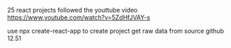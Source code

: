 25 react projects followed the youttube video 
https://www.youtube.com/watch?v=5ZdHfJVAY-s

use npx create-react-app to create project
get raw data from source github
12.51
